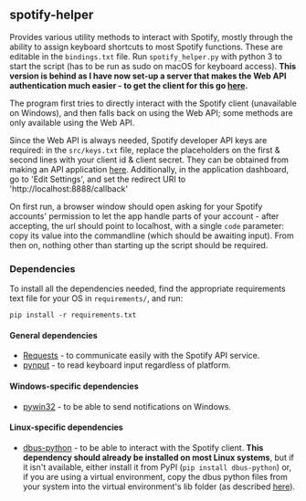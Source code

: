## spotify-helper
Provides various utility methods to interact with Spotify, mostly through the ability to assign keyboard shortcuts to most Spotify functions. These are editable in the `bindings.txt` file. Run `spotify_helper.py` with python 3 to start the script (has to be run as sudo on macOS for keyboard access). **This version is behind as I have now set-up a server that makes the Web API authentication much easier - to get the client for this go [here](https://github.com/platelminto/spotify-helper-client).**

The program first tries to directly interact with the Spotify client (unavailable on Windows), and then falls back on using the Web API; some methods are only available using the Web API.

Since the Web API is always needed, Spotify developer API keys are required: in the `src/keys.txt` file, replace the placeholders on the first & second lines with your client id & client secret. They can be obtained from making an API application [here](https://developer.spotify.com/dashboard/applications). Additionally, in the application dashboard, go to 'Edit Settings', and set the redirect URI to 'http://localhost:8888/callback'

On first run, a browser window should open asking for your Spotify accounts' permission to let the app handle parts of your account - after accepting, the url should point to localhost, with a single `code` parameter: copy its value into the commandline (which should be awaiting input). From then on, nothing other than starting up the script should be required.

### Dependencies

To install all the dependencies needed, find the appropriate requirements text file for your OS in `requirements/`, and run:

`pip install -r requirements.txt`


#### General dependencies

- [Requests](http://docs.python-requests.org/en/master/) - to communicate easily with the Spotify API service.
- [pynput](https://pythonhosted.org/pynput/) - to read keyboard input regardless of platform.

#### Windows-specific dependencies

- [pywin32](https://pypi.python.org/pypi/pywin32) - to be able to send notifications on Windows.

#### Linux-specific dependencies

- [dbus-python](https://pypi.org/project/dbus-python) - to be able to interact with the Spotify client. **This dependency should already be installed on most Linux systems**, but if it isn't available, either install it from PyPI (`pip install dbus-python`) or, if you are using a virtual environment, copy the dbus python files from your system into the virtual environment's lib folder (as described [here](https://stackoverflow.com/a/23237728)).

